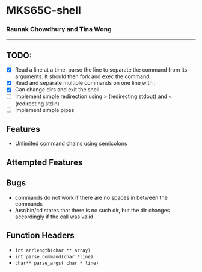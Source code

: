 # MKS65C-shell
### Raunak Chowdhury and Tina Wong
---

## TODO:
- [X] Read a line at a time, parse the line to separate the command from its arguments. It should then fork and exec the command.
- [X] Read and separate multiple commands on one line with ;
- [X] Can change dirs and exit the shell
- [ ] Implement simple redirection using > (redirecting stdout) and < (redirecting stdin)
- [ ] Implement simple pipes

## Features
- Unlimited command chains using semicolons

## Attempted Features

## Bugs
- commands do not work if there are no spaces in between the commands
- /usr/bin/cd states that there is no such dir, but the dir changes accordingly if the call was valid

## Function Headers
- `int arrlength(char ** array)`
- `int parse_command(char *line)`
- `char** parse_args( char * line)`
